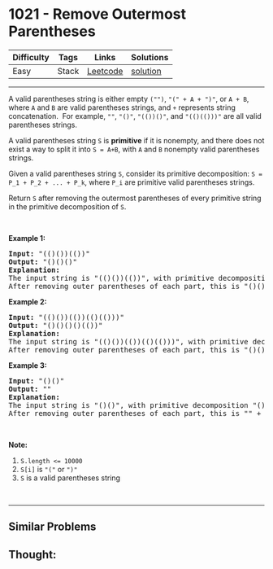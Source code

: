 # 1021 - Remove Outermost Parentheses

Difficulty  | Tags | Links | Solutions
----------- | ---- | ----- | -----
Easy | Stack | [Leetcode](https://leetcode.com/problems/remove-outermost-parentheses) | [solution](https://leetcode.com/problems/remove-outermost-parentheses/solution/)


-----------

<p>A valid parentheses string is either empty <code>(&quot;&quot;)</code>, <code>&quot;(&quot; + A + &quot;)&quot;</code>, or <code>A + B</code>, where <code>A</code> and <code>B</code> are valid parentheses strings, and <code>+</code> represents string concatenation.&nbsp; For example, <code>&quot;&quot;</code>, <code>&quot;()&quot;</code>, <code>&quot;(())()&quot;</code>, and <code>&quot;(()(()))&quot;</code> are all valid parentheses strings.</p>

<p>A valid parentheses string <code>S</code> is <strong>primitive</strong> if it is nonempty, and there does not exist a way to split it into <code>S = A+B</code>, with <code>A</code> and <code>B</code> nonempty valid parentheses strings.</p>

<p>Given a valid parentheses string <code>S</code>, consider its primitive decomposition: <code>S = P_1 + P_2 + ... + P_k</code>, where <code>P_i</code> are primitive valid parentheses strings.</p>

<p>Return <code>S</code> after removing the outermost parentheses of every primitive string in the primitive decomposition of <code>S</code>.</p>

<p>&nbsp;</p>

<p><strong>Example 1:</strong></p>

<pre>
<strong>Input: </strong><span id="example-input-1-1">&quot;(()())(())&quot;</span>
<strong>Output: </strong><span id="example-output-1">&quot;()()()&quot;</span>
<strong>Explanation: </strong>
The input string is &quot;(()())(())&quot;, with primitive decomposition &quot;(()())&quot; + &quot;(())&quot;.
After removing outer parentheses of each part, this is &quot;()()&quot; + &quot;()&quot; = &quot;()()()&quot;.
</pre>

<div>
<p><strong>Example 2:</strong></p>

<pre>
<strong>Input: </strong><span id="example-input-2-1">&quot;(()())(())(()(()))&quot;</span>
<strong>Output: </strong><span id="example-output-2">&quot;()()()()(())&quot;</span>
<strong>Explanation: </strong>
The input string is &quot;(()())(())(()(()))&quot;, with primitive decomposition &quot;(()())&quot; + &quot;(())&quot; + &quot;(()(()))&quot;.
After removing outer parentheses of each part, this is &quot;()()&quot; + &quot;()&quot; + &quot;()(())&quot; = &quot;()()()()(())&quot;.
</pre>

<div>
<p><strong>Example 3:</strong></p>

<pre>
<strong>Input: </strong><span id="example-input-3-1">&quot;()()&quot;</span>
<strong>Output: </strong><span id="example-output-3">&quot;&quot;</span>
<strong>Explanation: </strong>
The input string is &quot;()()&quot;, with primitive decomposition &quot;()&quot; + &quot;()&quot;.
After removing outer parentheses of each part, this is &quot;&quot; + &quot;&quot; = &quot;&quot;.
</pre>

<p>&nbsp;</p>
</div>
</div>

<p><strong>Note:</strong></p>

<ol>
	<li><code>S.length &lt;= 10000</code></li>
	<li><code>S[i]</code> is <code>&quot;(&quot;</code> or <code>&quot;)&quot;</code></li>
	<li><code>S</code> is a valid parentheses string</li>
</ol>

<div>
<div>
<div>&nbsp;</div>
</div>
</div>

-----------


## Similar Problems




## Thought:
